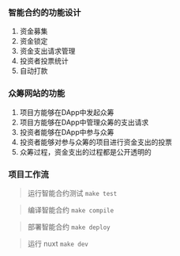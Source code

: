 ### 智能合约的功能设计
1. 资金募集
2. 资金锁定
3. 资金支出请求管理
4. 投资者投票统计
5. 自动打款

### 众筹网站的功能
1. 项目方能够在DApp中发起众筹
2. 项目方能够在DApp中管理众筹的支出请求
3. 投资者能够在DApp中参与众筹
4. 投资者能够对参与众筹的项目进行资金支出的投票
5. 众筹过程，资金支出的过程都是公开透明的

### 项目工作流

> 运行智能合约测试    `make test`

> 编译智能合约        `make compile`

> 部署智能合约        `make deploy`

> 运行 nuxt          `make dev`